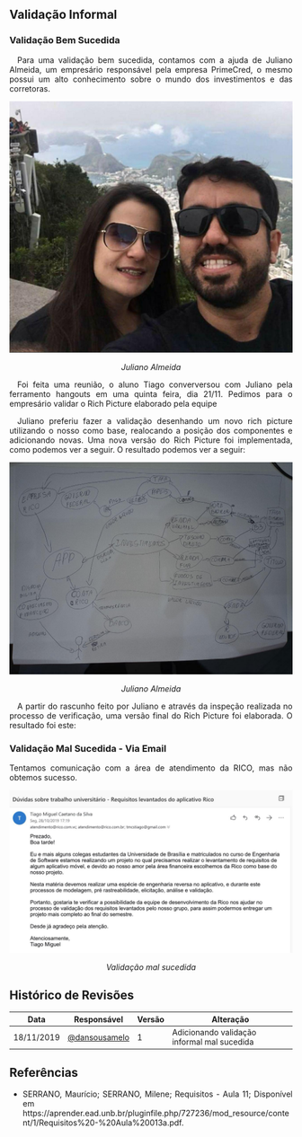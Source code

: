## **Validação Informal** 

### **Validação Bem Sucedida**
<p align="justify">&emsp;Para uma validação bem sucedida, contamos com a ajuda de Juliano Almeida, um empresário responsável pela empresa PrimeCred, o mesmo possui um alto conhecimento sobre o mundo dos investimentos e das corretoras.</p>

![Juliano](../../img/juliano.jpg)
<p align="center"><i>Juliano Almeida</i></p>

<p align="justify">&emsp;Foi feita uma reunião, o aluno Tiago converversou com Juliano pela ferramento hangouts em uma quinta feira, dia 21/11. Pedimos para o empresário validar o Rich Picture elaborado pela equipe</p>

<p align="justify">&emsp;Juliano preferiu fazer a validação desenhando um novo rich picture utilizando o nosso como base, realocando a posição dos componentes e adicionando novas. Uma nova versão do Rich Picture foi implementada, como podemos ver a seguir. O resultado podemos ver a seguir:</p>


![Juliano](../../img/Richhh.jpg)
<p align="center"><i>Juliano Almeida</i></p>

<p align="justify">&emsp;A partir do rascunho feito por Juliano e através da inspeção realizada no processo de verificação, uma versão final do Rich Picture foi elaborada. O resultado foi este:</p>

### **Validação Mal Sucedida - Via Email**

<p align="justify">Tentamos comunicação com a área de atendimento da RICO, mas não obtemos sucesso.</p>

![Validation](../../img/informal.jpg)
<p align="center"><i>Validação mal sucedida</i></p>

## **Histórico de Revisões**

| Data       | Responsável                                                                                          | Versão | Alteração                                                   |
| ---------- | ---------------------------------------------------------------------------------------------------- | ------ | ----------------------------------------------------------- |
| 18/11/2019 | [@dansousamelo](https://github.com/dansousamelo)                                                           | 1      | Adicionando validação informal mal sucedida                                        |


## **Referências**
 * <p align="justify">SERRANO, Maurício; SERRANO, Milene; Requisitos - Aula 11; Disponível em https://aprender.ead.unb.br/pluginfile.php/727236/mod_resource/content/1/Requisitos%20-%20Aula%20013a.pdf.</p>
